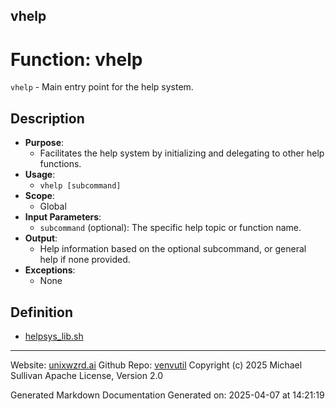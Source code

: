## vhelp
# Function: vhelp
 `vhelp` - Main entry point for the help system.
## Description
- **Purpose**:
  - Facilitates the help system by initializing and delegating to other help functions.
- **Usage**: 
  - `vhelp [subcommand]`
- **Scope**:
  - Global
- **Input Parameters**: 
  - `subcommand` (optional): The specific help topic or function name.
- **Output**: 
  - Help information based on the optional subcommand, or general help if none provided.
- **Exceptions**: 
  - None

## Definition 

* [helpsys_lib.sh](../helpsys_lib_sh.md)
---

Website: [unixwzrd.ai](https://unixwzrd.ai)
Github Repo: [venvutil](https://github.com/unixwzrd/venvutil)
Copyright (c) 2025 Michael Sullivan
Apache License, Version 2.0

Generated Markdown Documentation
Generated on: 2025-04-07 at 14:21:19
